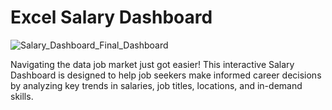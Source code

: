 # Excel Salary Dashboard

![Salary_Dashboard_Final_Dashboard](https://github.com/user-attachments/assets/ba43da84-1f91-4e83-9eb3-b4811dc2ce5b)

Navigating the data job market just got easier! This interactive Salary Dashboard is designed to help job seekers make informed career decisions by analyzing key trends in salaries, job titles, locations, and in-demand skills.

